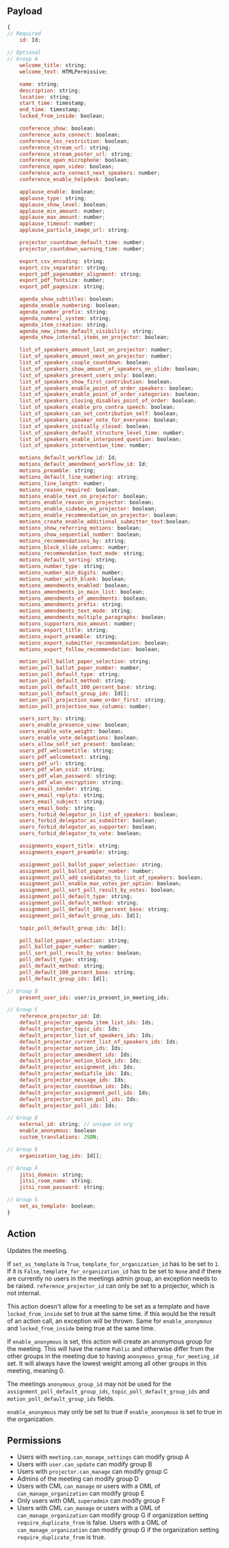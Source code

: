## Payload
```js
{
// Required
    id: Id;
    
// Optional
// Group A
    welcome_title: string;
    welcome_text: HTMLPermissive;

    name: string;
    description: string;
    location: string;
    start_time: timestamp;
    end_time: timestamp;
    locked_from_inside: boolean;

    conference_show: boolean;
    conference_auto_connect: boolean;
    conference_los_restriction: boolean;
    conference_stream_url: string;
    conference_stream_poster_url: string;
    conference_open_microphone: boolean;
    conference_open_video: boolean;
    conference_auto_connect_next_speakers: number;
    conference_enable_helpdesk: boolean;

    applause_enable: boolean;
    applause_type: string;
    applause_show_level: boolean;
    applause_min_amount: number;
    applause_max_amount: number;
    applause_timeout: number;
    applause_particle_image_url: string;

    projector_countdown_default_time: number;
    projector_countdown_warning_time: number;

    export_csv_encoding: string;
    export_csv_separator: string;
    export_pdf_pagenumber_alignment: string;
    export_pdf_fontsize: number;
    export_pdf_pagesize: string;

    agenda_show_subtitles: boolean;
    agenda_enable_numbering: boolean;
    agenda_number_prefix: string;
    agenda_numeral_system: string;
    agenda_item_creation: string;
    agenda_new_items_default_visibility: string;
    agenda_show_internal_items_on_projector: boolean;

    list_of_speakers_amount_last_on_projector: number;
    list_of_speakers_amount_next_on_projector: number;
    list_of_speakers_couple_countdown: boolean;
    list_of_speakers_show_amount_of_speakers_on_slide: boolean;
    list_of_speakers_present_users_only: boolean;
    list_of_speakers_show_first_contribution: boolean;
    list_of_speakers_enable_point_of_order_speakers: boolean;
    list_of_speakers_enable_point_of_order_categories: boolean;
    list_of_speakers_closing_disables_point_of_order: boolean;
    list_of_speakers_enable_pro_contra_speech: boolean;
    list_of_speakers_can_set_contribution_self: boolean;
    list_of_speakers_speaker_note_for_everyone: boolean;
    list_of_speakers_initially_closed: boolean;
    list_of_speakers_default_structure_level_time: number;
    list_of_speakers_enable_interposed_question: boolean;
    list_of_speakers_intervention_time: number;

    motions_default_workflow_id: Id;
    motions_default_amendment_workflow_id: Id;
    motions_preamble: string;
    motions_default_line_numbering: string;
    motions_line_length: number;
    motions_reason_required: boolean;
    motions_enable_text_on_projector: boolean;
    motions_enable_reason_on_projector: boolean;
    motions_enable_sidebox_on_projector: boolean;
    motions_enable_recommendation_on_projector: boolean;
    motions_create_enable_additional_submitter_text:boolean;
    motions_show_referring_motions: boolean;
    motions_show_sequential_number: boolean;
    motions_recommendations_by: string;
    motions_block_slide_columns: number;
    motions_recommendation_text_mode: string;
    motions_default_sorting: string;
    motions_number_type: string;
    motions_number_min_digits: number;
    motions_number_with_blank: boolean;
    motions_amendments_enabled: boolean;
    motions_amendments_in_main_list: boolean;
    motions_amendments_of_amendments: boolean;
    motions_amendments_prefix: string;
    motions_amendments_text_mode: string;
    motions_amendments_multiple_paragraphs: boolean;
    motions_supporters_min_amount: number;
    motions_export_title: string;
    motions_export_preamble: string;
    motions_export_submitter_recommendation: boolean;
    motions_export_follow_recommendation: boolean;

    motion_poll_ballot_paper_selection: string;
    motion_poll_ballot_paper_number: number;
    motion_poll_default_type: string;
    motion_poll_default_method: string;
    motion_poll_default_100_percent_base: string;
    motion_poll_default_group_ids: Id[];
    motion_poll_projection_name_order_first: string;
    motion_poll_projection_max_columns: number;

    users_sort_by: string;
    users_enable_presence_view: boolean;
    users_enable_vote_weight: boolean;
    users_enable_vote_delegations: boolean;
    users_allow_self_set_present: boolean;
    users_pdf_welcometitle: string;
    users_pdf_welcometext: string;
    users_pdf_url: string;
    users_pdf_wlan_ssid: string;
    users_pdf_wlan_password: string;
    users_pdf_wlan_encryption: string;
    users_email_sender: string;
    users_email_replyto: string;
    users_email_subject: string;
    users_email_body: string;
    users_forbid_delegator_in_list_of_speakers: boolean;
    users_forbid_delegator_as_submitter: boolean;
    users_forbid_delegator_as_supporter: boolean;
    users_forbid_delegator_to_vote: boolean;

    assignments_export_title: string;
    assignments_export_preamble: string;

    assignment_poll_ballot_paper_selection: string;
    assignment_poll_ballot_paper_number: number;
    assignment_poll_add_candidates_to_list_of_speakers: boolean;
    assignment_poll_enable_max_votes_per_option: boolean;
    assignment_poll_sort_poll_result_by_votes: boolean;
    assignment_poll_default_type: string;
    assignment_poll_default_method: string;
    assignment_poll_default_100_percent_base: string;
    assignment_poll_default_group_ids: Id[];

    topic_poll_default_group_ids: Id[];

    poll_ballot_paper_selection: string;
    poll_ballot_paper_number: number;
    poll_sort_poll_result_by_votes: boolean;
    poll_default_type: string;
    poll_default_method: string;
    poll_default_100_percent_base: string;
    poll_default_group_ids: Id[];

// Group B
    present_user_ids: user/is_present_in_meeting_ids;

// Group C
    reference_projector_id: Id;
    default_projector_agenda_item_list_ids: Ids;
    default_projector_topic_ids: Ids;
    default_projector_list_of_speakers_ids: Ids;
    default_projector_current_list_of_speakers_ids: Ids;
    default_projector_motion_ids: Ids;
    default_projector_amendment_ids: Ids;
    default_projector_motion_block_ids: Ids;
    default_projector_assignment_ids: Ids;
    default_projector_mediafile_ids: Ids;
    default_projector_message_ids: Ids;
    default_projector_countdown_ids: Ids;
    default_projector_assignment_poll_ids: Ids;
    default_projector_motion_poll_ids: Ids;
    default_projector_poll_ids: Ids;

// Group D
    external_id: string; // unique in org
    enable_anonymous: boolean
    custom_translations: JSON;

// Group E
    organization_tag_ids: Id[];

// Group F
    jitsi_domain: string;
    jitsi_room_name: string;
    jitsi_room_password: string;

// Group G
    set_as_template: boolean;
}
```

## Action
Updates the meeting.

If `set_as_template` is `True`, `template_for_organization_id` has to be set to `1`. If it is `False`, `template_for_organization_id` has to be set to `None` and if there are currently no users in the meetings admin group, an exception needs to be raised.
`reference_projector_id` can only be set to a projector, which is not internal.

This action doesn't allow for a meeting to be set as a template and have `locked_from_inside` set to true at the same time. if this would be the result of an action call, an exception will be thrown. Same for `enable_anonymous` and `locked_from_inside` being true at the same time.

If `enable_anonymous` is set, this action will create an anonymous group for the meeting. This will have the name `Public` and otherwise differ from the other groups in the meeting due to having `anonymous_group_for_meeting_id` set. It will always have the lowest weight among all other groups in this meeting, meaning 0.

The meetings `anonymous_group_id` may not be used for the `assignment_poll_default_group_ids`, `topic_poll_default_group_ids` and `motion_poll_default_group_ids` fields.

`enable_anonymous` may only be set to true if `enable_anonymous` is set to true in the organization.

## Permissions
- Users with `meeting.can_manage_settings` can modify group A
- Users with `user.can_update` can modify group B
- Users with `projector.can_manage` can modify group C
- Admins of the meeting can modify group D
- Users with CML `can_manage` or users with a OML of `can_manage_organization` can modify group E
- Only users with OML `superadmin` can modify group F
- Users with CML `can_manage` or users with a OML of `can_manage_organization` can modify group G
  if organization setting `require_duplicate_from` is false.
  Users with a OML of `can_manage_organization` can modify group G if the organization setting
  `require_duplicate_from` is true.
